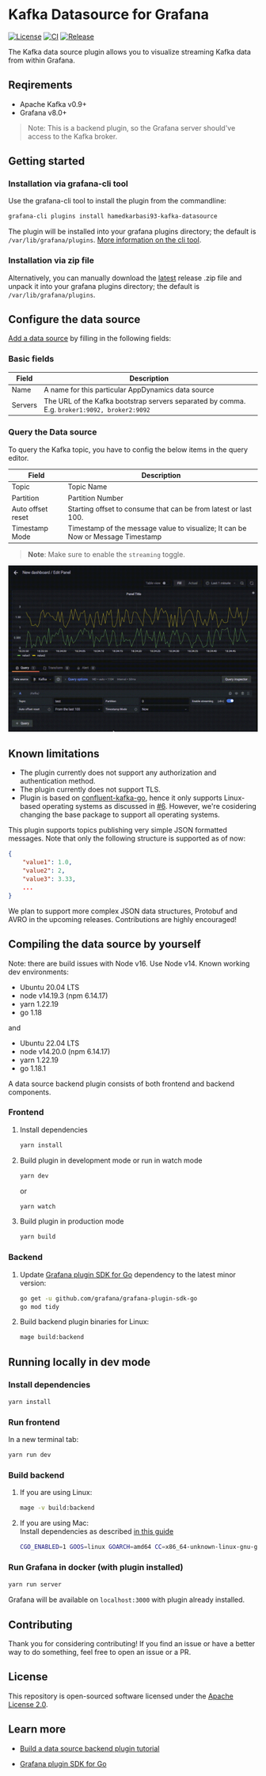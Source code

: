 # Kafka Datasource for Grafana
[![License](https://img.shields.io/github/license/hoptical/grafana-kafka-datasource)](LICENSE)
[![CI](https://github.com/hoptical/grafana-kafka-datasource/actions/workflows/ci.yml/badge.svg)](https://github.com/hoptical/grafana-kafka-datasource/actions/workflows/ci.yml)
[![Release](https://github.com/hoptical/grafana-kafka-datasource/actions/workflows/release.yml/badge.svg)](https://github.com/hoptical/grafana-kafka-datasource/actions/workflows/release.yml)

The Kafka data source plugin allows you to visualize streaming Kafka data from within Grafana.

## Reqirements

- Apache Kafka v0.9+
- Grafana v8.0+

> Note: This is a backend plugin, so the Grafana server should've access to the Kafka broker.

## Getting started

### Installation via grafana-cli tool

Use the grafana-cli tool to install the plugin from the commandline:

```bash
grafana-cli plugins install hamedkarbasi93-kafka-datasource
```

The plugin will be installed into your grafana plugins directory; the default is `/var/lib/grafana/plugins`. [More information on the cli tool](https://grafana.com/docs/grafana/latest/administration/cli/#plugins-commands).

### Installation via zip file

Alternatively, you can manually download the [latest](https://github.com/hoptical/grafana-kafka-datasource/releases/latest) release .zip file and unpack it into your grafana plugins directory; the default is `/var/lib/grafana/plugins`.

## Configure the data source

[Add a data source](https://grafana.com/docs/grafana/latest/datasources/add-a-data-source/) by filling in the following fields:

### Basic fields

| Field | Description                                        |
| ----- | -------------------------------------------------- |
| Name  | A name for this particular AppDynamics data source |
| Servers  | The URL of the Kafka bootstrap servers separated by comma. E.g. `broker1:9092, broker2:9092`              |

### Query the Data source

To query the Kafka topic, you have to config the below items in the query editor.

| Field | Description                                        |
| ----- | -------------------------------------------------- |
| Topic  | Topic Name |
| Partition  | Partition Number |
| Auto offset reset | Starting offset to consume that can be from latest or last 100. |
| Timestamp Mode | Timestamp of the message value to visualize; It can be Now or Message Timestamp
> **Note**: Make sure to enable the `streaming` toggle.

![kafka dashboard](https://raw.githubusercontent.com/hoptical/grafana-kafka-datasource/86ea8d360bfd67cfed41004f80adc39219983210/src/img/graph.gif)

## Known limitations

- The plugin currently does not support any authorization and authentication method.
- The plugin currently does not support TLS.
- Plugin is based on [confluent-kafka-go](https://github.com/confluentinc/confluent-kafka-go), hence it only supports Linux-based operating systems as discussed in [#6](https://github.com/hoptical/grafana-kafka-datasource/issues/6). However, we're cosidering changing the base package to support all operating systems.

This plugin supports topics publishing very simple JSON formatted messages. Note that only the following structure is supported as of now:

```json
{
    "value1": 1.0,
    "value2": 2,
    "value3": 3.33,
    ...
}
```

We plan to support more complex JSON data structures, Protobuf and AVRO in the upcoming releases. Contributions are highly encouraged!
## Compiling the data source by yourself

Note: there are build issues with Node v16.  Use Node v14.  Known working dev environments:

* Ubuntu 20.04 LTS
* node v14.19.3 (npm 6.14.17)
* yarn 1.22.19
* go 1.18

and

* Ubuntu 22.04 LTS
* node v14.20.0 (npm 6.14.17)
* yarn 1.22.19
* go 1.18.1

A data source backend plugin consists of both frontend and backend components.

### Frontend

1. Install dependencies

   ```bash
   yarn install
   ```

2. Build plugin in development mode or run in watch mode

   ```bash
   yarn dev
   ```

   or

   ```bash
   yarn watch
   ```

3. Build plugin in production mode

   ```bash
   yarn build
   ```

### Backend

1. Update [Grafana plugin SDK for Go](https://grafana.com/docs/grafana/latest/developers/plugins/backend/grafana-plugin-sdk-for-go/) dependency to the latest minor version:

   ```bash
   go get -u github.com/grafana/grafana-plugin-sdk-go
   go mod tidy
   ```

2. Build backend plugin binaries for Linux:

   ```bash
   mage build:backend
   ```

## Running locally in dev mode

### Install dependencies

   ```bash
   yarn install
   ```

### Run frontend  
In a new terminal tab:
   ```bash
   yarn run dev
   ```

### Build backend

1. If you are using Linux:
   ```bash
   mage -v build:backend
   ```

2. If you are using Mac:  
Install dependencies as described [in this guide](https://stackoverflow.com/a/77295702)
   ```bash
   CGO_ENABLED=1 GOOS=linux GOARCH=amd64 CC=x86_64-unknown-linux-gnu-gcc go build -o dist/gpx_kafka-datasource_linux_amd64 ./pkg/main.go
   ```

### Run Grafana in docker (with plugin installed)

   ```bash
   yarn run server
   ```

Grafana will be available on `localhost:3000` with plugin already installed.

## Contributing

Thank you for considering contributing! If you find an issue or have a better way to do something, feel free to open an issue or a PR.

## License

This repository is open-sourced software licensed under the [Apache License 2.0](https://www.apache.org/licenses/LICENSE-2.0).

## Learn more

- [Build a data source backend plugin tutorial](https://grafana.com/tutorials/build-a-data-source-backend-plugin)

- [Grafana plugin SDK for Go](https://grafana.com/docs/grafana/latest/developers/plugins/backend/grafana-plugin-sdk-for-go/)
